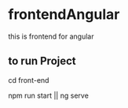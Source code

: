 # frontendAngular
this is frontend for angular
<h2>to run Project</h2>
<p>cd front-end</p>
<p>npm run start || ng serve </p>

